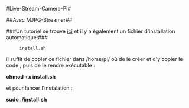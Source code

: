 #Live-Stream-Camera-Pi#

##Avec MJPG-Streamer##

###Un tutoriel se trouve [ici](http://nasfamilyone.synology.me/tuto&co/tutoriels/tutostreampi) et il y a également un fichier d'installation automatique:###

         install.sh


il suffit de copier ce fichier dans /home/pi/ où de le créer et d'y copier le code , puis de le rendre exécutable :

**chmod +x install.sh**

et pour lancer l'instalation :

**sudo ./install.sh**

